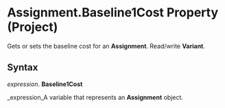 
# Assignment.Baseline1Cost Property (Project)

Gets or sets the baseline cost for an  **Assignment**. Read/write  **Variant**.


## Syntax

 _expression_. **Baseline1Cost**

 _expression_A variable that represents an  **Assignment** object.

